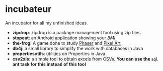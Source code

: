 incubateur
============

An incubator for all my unfinished ideas.

  * **zipdrop**: zipdrop is a package management tool using zip files
  * **stopeat**: an Android application showing your _BMI_
  * **the-frog**: A game done to study [Phaser](http://phaser.io) and [Pixel Art](http://en.wikipedia.org/wiki/Pixel_art)
  * **db4j**: a small library to simplify the work with databases in Java
  * **propertiesutils**: utilities on Properties in Java
  * **csv2xls**: a simple tool to obtain excels from CSVs. **You can use the `sql` ant task for this instead of this tool**

